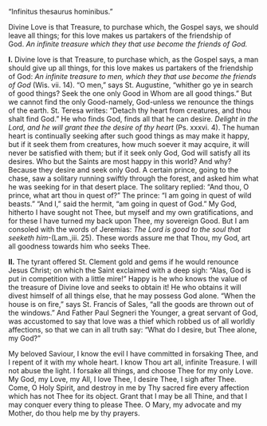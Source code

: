 
“Infinitus thesaurus hominibus.”

Divine Love is that Treasure, to purchase which, the Gospel says, we should leave all things; for this love makes us partakers of the friendship of God. _An infinite treasure which they that use become the friends of God._

**I\.** Divine love is that Treasure, to purchase which, as the Gospel says, a man should give up all things, for this love makes us partakers of the friendship of God: _An infinite treasure to men, which they that use become the friends of God_ (Wis. vii. 14). “O men,” says St. Augustine, “whither go ye in search of good things? Seek the one only Good in Whom are all good things.” But we cannot find the only Good-namely, God-unless we renounce the things of the earth. St. Teresa writes: “Detach thy heart from creatures, and thou shalt find God.” He who finds God, finds all that he can desire. _Delight in the Lord, and he will grant thee the desire of thy heart_ (Ps. xxxvi. 4). The human heart is continually seeking after such good things as may make it happy, but if it seek them from creatures, how much soever it may acquire, it will never be satisfied with them; but if it seek only God, God will satisfy all its desires. Who but the Saints are most happy in this world? And why? Because they desire and seek only God. A certain prince, going to the chase, saw a solitary running swiftly through the forest, and asked him what he was seeking for in that desert place. The solitary replied: “And thou, O prince, what art thou in quest of?” The prince: “I am going in quest of wild beasts.” “And I,” said the hermit, “am going in quest of God.” My God, hitherto I have sought not Thee, but myself and my own gratifications, and for these I have turned my back upon Thee, my sovereign Good. But I am consoled with the words of Jeremias: _The Lord is good to the soul that seeketh him_-(Lam.,iii. 25). These words assure me that Thou, my God, art all goodness towards him who seeks Thee.

**II\.** The tyrant offered St. Clement gold and gems if he would renounce Jesus Christ; on which the Saint exclaimed with a deep sigh: “Alas, God is put in competition with a little mire!” Happy is he who knows the value of the treasure of Divine love and seeks to obtain it! He who obtains it will divest himself of all things else, that he may possess God alone. “When the house is on fire,” says St. Francis of Sales, “all the goods are thrown out of the windows.” And Father Paul Segneri the Younger, a great servant of God, was accustomed to say that love was a thief which robbed us of all worldly affections, so that we can in all truth say: “What do I desire, but Thee alone, my God?”

My beloved Saviour, I know the evil I have committed in forsaking Thee, and I repent of it with my whole heart. I know Thou art all, infinite Treasure. I will not abuse the light. I forsake all things, and choose Thee for my only Love. My God, my Love, my All, I love Thee, I desire Thee, I sigh after Thee. Come, O Holy Spirit, and destroy in me by Thy sacred fire every affection which has not Thee for its object. Grant that I may be all Thine, and that I may conquer every thing to please Thee. O Mary, my advocate and my Mother, do thou help me by thy prayers.

